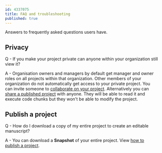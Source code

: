 ```yaml
---
id: 4337075
title: FAQ and troubleshooting
published: true
---
```


Answers to frequently asked questions users have.

## Privacy
Q - If you make your project private can anyone within your organization still view it?

A - Organisation owners and managers by default get manager and owner roles on all projects within that organization. Other members of your organization do not automatically get access to your private project.
You can invite someone to [collaborate on your project](./projects/collaborate-on-a-project.md).
Alternatively you can [share a published project](./projects/share-a-project.md) with anyone. They will be able to read it and execute code chunks but they won't be able to modify the project.

## Publish a project

Q - How do I download a copy of my entire project to create an editable manuscript?

A - You can download a **Snapshot** of your entire project. View [how to publish a project](./projects/publish-a-project.md).
